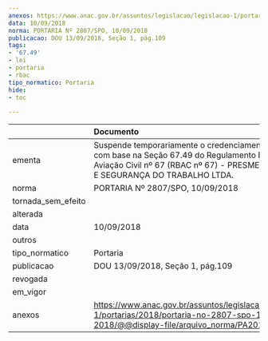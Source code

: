 ```yaml
---
anexos: https://www.anac.gov.br/assuntos/legislacao/legislacao-1/portarias/2018/portaria-no-2807-spo-10-09-2018/@@display-file/arquivo_norma/PA2018-2807.pdf
data: 10/09/2018
norma: PORTARIA Nº 2807/SPO, 10/09/2018
publicacao: DOU 13/09/2018, Seção 1, pág.109
tags:
- '67.49'
- lei
- portaria
- rbac
tipo_normatico: Portaria
hide: 
- toc 
 
---
```


|                    | Documento                                                                                                                                                                                   |
|:-------------------|:--------------------------------------------------------------------------------------------------------------------------------------------------------------------------------------------|
| ementa             | Suspende temporariamente o credenciamento de clínica com base na Seção 67.49 do Regulamento Brasileiro de Aviação Civil nº 67 (RBAC nº 67) - PRESMET MEDICINA E SEGURANÇA DO TRABALHO LTDA. |
| norma              | PORTARIA Nº 2807/SPO, 10/09/2018                                                                                                                                                            |
| tornada_sem_efeito |                                                                                                                                                                                             |
| alterada           |                                                                                                                                                                                             |
| data               | 10/09/2018                                                                                                                                                                                  |
| outros             |                                                                                                                                                                                             |
| tipo_normatico     | Portaria                                                                                                                                                                                    |
| publicacao         | DOU 13/09/2018, Seção 1, pág.109                                                                                                                                                            |
| revogada           |                                                                                                                                                                                             |
| em_vigor           |                                                                                                                                                                                             |
| anexos             | https://www.anac.gov.br/assuntos/legislacao/legislacao-1/portarias/2018/portaria-no-2807-spo-10-09-2018/@@display-file/arquivo_norma/PA2018-2807.pdf                                        |